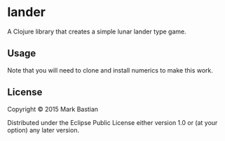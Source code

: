 # lander

A Clojure library that creates a simple lunar lander type game.

## Usage

Note that you will need to clone and install numerics to make this work.

## License

Copyright © 2015 Mark Bastian

Distributed under the Eclipse Public License either version 1.0 or (at
your option) any later version.
